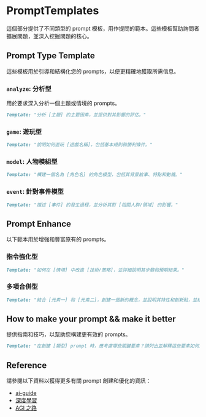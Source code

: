 # PromptTemplates

這個部分提供了不同類型的 prompt 模板，用作提問的範本。這些模板幫助詢問者擴展問題，並深入挖掘問題的核心。

## Prompt Type Template

這些模板用於引導和結構化您的 prompts，以便更精確地獲取所需信息。

### `analyze`: 分析型

用於要求深入分析一個主題或情境的 prompts。

```markdown
Template: "分析 [主題] 的主要因素，並提供對其影響的評估。"
```

### `game`: 遊玩型

```markdown
Template: "說明如何遊玩 [遊戲名稱]，包括基本規則和勝利條件。"
```

### `model`: 人物模組型

```markdown
Template: "構建一個名為 [角色名] 的角色模型，包括其背景故事、特點和動機。"
```

### `event`: 針對事件模型

```markdown
Template: "描述 [事件] 的發生過程，並分析其對 [相關人群/領域] 的影響。"
```

## Prompt Enhance

以下範本用於增強和豐富原有的 prompts。

### 指令強化型

```markdown
Template: "如何在 [情境] 中改進 [技術/策略]，並詳細說明其步驟和預期結果。"
```

### 多項合併型

```markdown
Template: "結合 [元素一] 和 [元素二]，創建一個新的概念，並說明其特性和創新點，並給出對比...。"
```

## How to make your prompt && make it better

提供指南和技巧，以幫助您構建更有效的 prompts。

```markdown
Template: "在創建 [類型] prompt 時，應考慮哪些關鍵要素？請列出並解釋這些要素如何影響 prompt 的效果。"
```

## Reference

請參閱以下資料以獲得更多有關 prompt 創建和優化的資訊：

- [ai-guide](https://ai-guide.future.mozilla.org/content/introduction/#if-youre-new-to-ai)
- [深度學習](https://zh.d2l.ai/index.html)
- [AGI 之路](https://waytoagi.feishu.cn/wiki/QPe5w5g7UisbEkkow8XcDmOpn8e)
